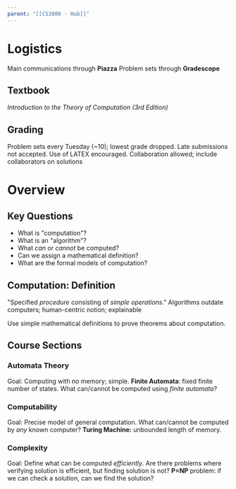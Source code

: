 ```yaml
---
parent: "[[CS3800 - Hub]]"
---
```

# Logistics
Main communications through **Piazza**
Problem sets through **Gradescope**
## Textbook
*Introduction to the Theory of Computation (3rd Edition)*
## Grading
Problem sets every Tuesday (~10); lowest grade dropped.
	Late submissions not accepted.
	Use of LATEX encouraged.
	Collaboration allowed; include collaborators on solutions
# Overview
## Key Questions
- What is "computation"?
- What is an "algorithm"?
- What *can* or *cannot* be computed?
- Can we assign a mathematical definition?
- What are the formal models of computation?
## Computation: Definition
"Specified *procedure* consisting of *simple operations*."
	Algorithms outdate computers; human-centric notion; explainable

Use simple mathematical definitions to prove theorems about computation.
## Course Sections
### Automata Theory
Goal: Computing with no memory; simple.
**Finite Automata**: fixed finite number of states.
	What can/cannot be computed using *finite automata*?
### Computability
Goal: Precise model of general computation.
	What can/cannot be computed by *any* known computer?
**Turing Machine:** unbounded length of memory.
### Complexity
Goal: Define what can be computed *efficiently*.
	Are there problems where verifying solution is efficient, but finding solution is not?
**P=NP** problem: if we can check a solution, can we find the solution?
